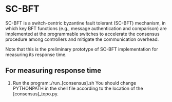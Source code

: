 # SC-BFT
SC-BFT is a switch-centric byzantine fault tolerant (SC-BFT) mechanism, in which key BFT functions (e.g., message authentication and comparison) are implemented at the programmable switches to accelerate the consensus procedure among controllers and mitigate the communication overhead.

Note that this is the preliminary prototype of SC-BFT implementation for measuring its response time.

## For measuring response time
1. Run the program:./run_[consensus].sh
   You should change PYTHONPATH in the shell file according to the location of the [consensus]\_topo.py.
